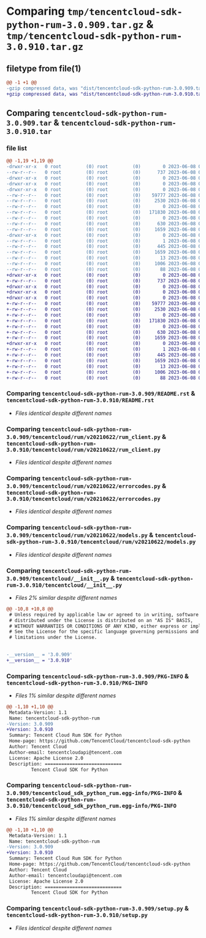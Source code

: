 # Comparing `tmp/tencentcloud-sdk-python-rum-3.0.909.tar.gz` & `tmp/tencentcloud-sdk-python-rum-3.0.910.tar.gz`

## filetype from file(1)

```diff
@@ -1 +1 @@
-gzip compressed data, was "dist/tencentcloud-sdk-python-rum-3.0.909.tar", last modified: Thu Jun  8 00:31:26 2023, max compression
+gzip compressed data, was "dist/tencentcloud-sdk-python-rum-3.0.910.tar", last modified: Thu Jun  8 09:17:46 2023, max compression
```

## Comparing `tencentcloud-sdk-python-rum-3.0.909.tar` & `tencentcloud-sdk-python-rum-3.0.910.tar`

### file list

```diff
@@ -1,19 +1,19 @@
-drwxr-xr-x   0 root         (0) root         (0)        0 2023-06-08 00:31:26.000000 tencentcloud-sdk-python-rum-3.0.909/
--rw-r--r--   0 root         (0) root         (0)      737 2023-06-08 00:31:26.000000 tencentcloud-sdk-python-rum-3.0.909/README.rst
-drwxr-xr-x   0 root         (0) root         (0)        0 2023-06-08 00:31:26.000000 tencentcloud-sdk-python-rum-3.0.909/tencentcloud/
-drwxr-xr-x   0 root         (0) root         (0)        0 2023-06-08 00:31:26.000000 tencentcloud-sdk-python-rum-3.0.909/tencentcloud/rum/
-drwxr-xr-x   0 root         (0) root         (0)        0 2023-06-08 00:31:26.000000 tencentcloud-sdk-python-rum-3.0.909/tencentcloud/rum/v20210622/
--rw-r--r--   0 root         (0) root         (0)    59777 2023-06-08 00:31:26.000000 tencentcloud-sdk-python-rum-3.0.909/tencentcloud/rum/v20210622/rum_client.py
--rw-r--r--   0 root         (0) root         (0)     2530 2023-06-08 00:31:26.000000 tencentcloud-sdk-python-rum-3.0.909/tencentcloud/rum/v20210622/errorcodes.py
--rw-r--r--   0 root         (0) root         (0)        0 2023-06-08 00:31:26.000000 tencentcloud-sdk-python-rum-3.0.909/tencentcloud/rum/v20210622/__init__.py
--rw-r--r--   0 root         (0) root         (0)   171830 2023-06-08 00:31:26.000000 tencentcloud-sdk-python-rum-3.0.909/tencentcloud/rum/v20210622/models.py
--rw-r--r--   0 root         (0) root         (0)        0 2023-06-08 00:31:26.000000 tencentcloud-sdk-python-rum-3.0.909/tencentcloud/rum/__init__.py
--rw-r--r--   0 root         (0) root         (0)      630 2023-06-08 00:31:26.000000 tencentcloud-sdk-python-rum-3.0.909/tencentcloud/__init__.py
--rw-r--r--   0 root         (0) root         (0)     1659 2023-06-08 00:31:26.000000 tencentcloud-sdk-python-rum-3.0.909/PKG-INFO
-drwxr-xr-x   0 root         (0) root         (0)        0 2023-06-08 00:31:26.000000 tencentcloud-sdk-python-rum-3.0.909/tencentcloud_sdk_python_rum.egg-info/
--rw-r--r--   0 root         (0) root         (0)        1 2023-06-08 00:31:26.000000 tencentcloud-sdk-python-rum-3.0.909/tencentcloud_sdk_python_rum.egg-info/dependency_links.txt
--rw-r--r--   0 root         (0) root         (0)      445 2023-06-08 00:31:26.000000 tencentcloud-sdk-python-rum-3.0.909/tencentcloud_sdk_python_rum.egg-info/SOURCES.txt
--rw-r--r--   0 root         (0) root         (0)     1659 2023-06-08 00:31:26.000000 tencentcloud-sdk-python-rum-3.0.909/tencentcloud_sdk_python_rum.egg-info/PKG-INFO
--rw-r--r--   0 root         (0) root         (0)       13 2023-06-08 00:31:26.000000 tencentcloud-sdk-python-rum-3.0.909/tencentcloud_sdk_python_rum.egg-info/top_level.txt
--rw-r--r--   0 root         (0) root         (0)     1006 2023-06-08 00:31:26.000000 tencentcloud-sdk-python-rum-3.0.909/setup.py
--rw-r--r--   0 root         (0) root         (0)       88 2023-06-08 00:31:26.000000 tencentcloud-sdk-python-rum-3.0.909/setup.cfg
+drwxr-xr-x   0 root         (0) root         (0)        0 2023-06-08 09:17:46.000000 tencentcloud-sdk-python-rum-3.0.910/
+-rw-r--r--   0 root         (0) root         (0)      737 2023-06-08 09:17:46.000000 tencentcloud-sdk-python-rum-3.0.910/README.rst
+drwxr-xr-x   0 root         (0) root         (0)        0 2023-06-08 09:17:46.000000 tencentcloud-sdk-python-rum-3.0.910/tencentcloud/
+drwxr-xr-x   0 root         (0) root         (0)        0 2023-06-08 09:17:46.000000 tencentcloud-sdk-python-rum-3.0.910/tencentcloud/rum/
+drwxr-xr-x   0 root         (0) root         (0)        0 2023-06-08 09:17:46.000000 tencentcloud-sdk-python-rum-3.0.910/tencentcloud/rum/v20210622/
+-rw-r--r--   0 root         (0) root         (0)    59777 2023-06-08 09:17:46.000000 tencentcloud-sdk-python-rum-3.0.910/tencentcloud/rum/v20210622/rum_client.py
+-rw-r--r--   0 root         (0) root         (0)     2530 2023-06-08 09:17:46.000000 tencentcloud-sdk-python-rum-3.0.910/tencentcloud/rum/v20210622/errorcodes.py
+-rw-r--r--   0 root         (0) root         (0)        0 2023-06-08 09:17:46.000000 tencentcloud-sdk-python-rum-3.0.910/tencentcloud/rum/v20210622/__init__.py
+-rw-r--r--   0 root         (0) root         (0)   171830 2023-06-08 09:17:46.000000 tencentcloud-sdk-python-rum-3.0.910/tencentcloud/rum/v20210622/models.py
+-rw-r--r--   0 root         (0) root         (0)        0 2023-06-08 09:17:46.000000 tencentcloud-sdk-python-rum-3.0.910/tencentcloud/rum/__init__.py
+-rw-r--r--   0 root         (0) root         (0)      630 2023-06-08 09:17:46.000000 tencentcloud-sdk-python-rum-3.0.910/tencentcloud/__init__.py
+-rw-r--r--   0 root         (0) root         (0)     1659 2023-06-08 09:17:46.000000 tencentcloud-sdk-python-rum-3.0.910/PKG-INFO
+drwxr-xr-x   0 root         (0) root         (0)        0 2023-06-08 09:17:46.000000 tencentcloud-sdk-python-rum-3.0.910/tencentcloud_sdk_python_rum.egg-info/
+-rw-r--r--   0 root         (0) root         (0)        1 2023-06-08 09:17:46.000000 tencentcloud-sdk-python-rum-3.0.910/tencentcloud_sdk_python_rum.egg-info/dependency_links.txt
+-rw-r--r--   0 root         (0) root         (0)      445 2023-06-08 09:17:46.000000 tencentcloud-sdk-python-rum-3.0.910/tencentcloud_sdk_python_rum.egg-info/SOURCES.txt
+-rw-r--r--   0 root         (0) root         (0)     1659 2023-06-08 09:17:46.000000 tencentcloud-sdk-python-rum-3.0.910/tencentcloud_sdk_python_rum.egg-info/PKG-INFO
+-rw-r--r--   0 root         (0) root         (0)       13 2023-06-08 09:17:46.000000 tencentcloud-sdk-python-rum-3.0.910/tencentcloud_sdk_python_rum.egg-info/top_level.txt
+-rw-r--r--   0 root         (0) root         (0)     1006 2023-06-08 09:17:46.000000 tencentcloud-sdk-python-rum-3.0.910/setup.py
+-rw-r--r--   0 root         (0) root         (0)       88 2023-06-08 09:17:46.000000 tencentcloud-sdk-python-rum-3.0.910/setup.cfg
```

### Comparing `tencentcloud-sdk-python-rum-3.0.909/README.rst` & `tencentcloud-sdk-python-rum-3.0.910/README.rst`

 * *Files identical despite different names*

### Comparing `tencentcloud-sdk-python-rum-3.0.909/tencentcloud/rum/v20210622/rum_client.py` & `tencentcloud-sdk-python-rum-3.0.910/tencentcloud/rum/v20210622/rum_client.py`

 * *Files identical despite different names*

### Comparing `tencentcloud-sdk-python-rum-3.0.909/tencentcloud/rum/v20210622/errorcodes.py` & `tencentcloud-sdk-python-rum-3.0.910/tencentcloud/rum/v20210622/errorcodes.py`

 * *Files identical despite different names*

### Comparing `tencentcloud-sdk-python-rum-3.0.909/tencentcloud/rum/v20210622/models.py` & `tencentcloud-sdk-python-rum-3.0.910/tencentcloud/rum/v20210622/models.py`

 * *Files identical despite different names*

### Comparing `tencentcloud-sdk-python-rum-3.0.909/tencentcloud/__init__.py` & `tencentcloud-sdk-python-rum-3.0.910/tencentcloud/__init__.py`

 * *Files 2% similar despite different names*

```diff
@@ -10,8 +10,8 @@
 # Unless required by applicable law or agreed to in writing, software
 # distributed under the License is distributed on an "AS IS" BASIS,
 # WITHOUT WARRANTIES OR CONDITIONS OF ANY KIND, either express or implied.
 # See the License for the specific language governing permissions and
 # limitations under the License.
 
 
-__version__ = '3.0.909'
+__version__ = '3.0.910'
```

### Comparing `tencentcloud-sdk-python-rum-3.0.909/PKG-INFO` & `tencentcloud-sdk-python-rum-3.0.910/PKG-INFO`

 * *Files 1% similar despite different names*

```diff
@@ -1,10 +1,10 @@
 Metadata-Version: 1.1
 Name: tencentcloud-sdk-python-rum
-Version: 3.0.909
+Version: 3.0.910
 Summary: Tencent Cloud Rum SDK for Python
 Home-page: https://github.com/TencentCloud/tencentcloud-sdk-python
 Author: Tencent Cloud
 Author-email: tencentcloudapi@tencent.com
 License: Apache License 2.0
 Description: ============================
         Tencent Cloud SDK for Python
```

### Comparing `tencentcloud-sdk-python-rum-3.0.909/tencentcloud_sdk_python_rum.egg-info/PKG-INFO` & `tencentcloud-sdk-python-rum-3.0.910/tencentcloud_sdk_python_rum.egg-info/PKG-INFO`

 * *Files 1% similar despite different names*

```diff
@@ -1,10 +1,10 @@
 Metadata-Version: 1.1
 Name: tencentcloud-sdk-python-rum
-Version: 3.0.909
+Version: 3.0.910
 Summary: Tencent Cloud Rum SDK for Python
 Home-page: https://github.com/TencentCloud/tencentcloud-sdk-python
 Author: Tencent Cloud
 Author-email: tencentcloudapi@tencent.com
 License: Apache License 2.0
 Description: ============================
         Tencent Cloud SDK for Python
```

### Comparing `tencentcloud-sdk-python-rum-3.0.909/setup.py` & `tencentcloud-sdk-python-rum-3.0.910/setup.py`

 * *Files identical despite different names*

